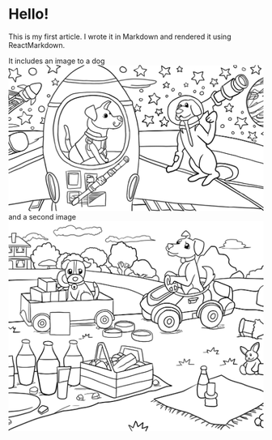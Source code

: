 # Hello!

This is my first article. I wrote it in Markdown and rendered it using ReactMarkdown.

It includes an image to a dog ![Dog Image](../images/creation1.png) and a second image ![Second dog image](../images/creation2.png)
